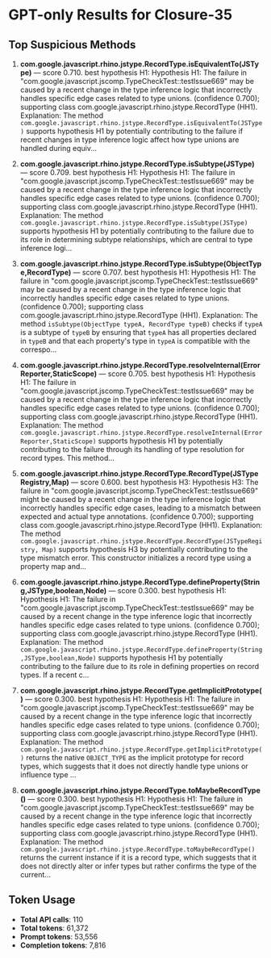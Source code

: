 # GPT-only Results for Closure-35

## Top Suspicious Methods

1. **com.google.javascript.rhino.jstype.RecordType.isEquivalentTo(JSType)** — score 0.710. best hypothesis H1: Hypothesis H1: The failure in "com.google.javascript.jscomp.TypeCheckTest::testIssue669" may be caused by a recent change in the type inference logic that incorrectly handles specific edge cases related to type unions. (confidence 0.700); supporting class com.google.javascript.rhino.jstype.RecordType (HH1).
    Explanation: The method `com.google.javascript.rhino.jstype.RecordType.isEquivalentTo(JSType)` supports hypothesis H1 by potentially contributing to the failure if recent changes in type inference logic affect how type unions are handled during equiv...

2. **com.google.javascript.rhino.jstype.RecordType.isSubtype(JSType)** — score 0.709. best hypothesis H1: Hypothesis H1: The failure in "com.google.javascript.jscomp.TypeCheckTest::testIssue669" may be caused by a recent change in the type inference logic that incorrectly handles specific edge cases related to type unions. (confidence 0.700); supporting class com.google.javascript.rhino.jstype.RecordType (HH1).
    Explanation: The method `com.google.javascript.rhino.jstype.RecordType.isSubtype(JSType)` supports hypothesis H1 by potentially contributing to the failure due to its role in determining subtype relationships, which are central to type inference logi...

3. **com.google.javascript.rhino.jstype.RecordType.isSubtype(ObjectType,RecordType)** — score 0.707. best hypothesis H1: Hypothesis H1: The failure in "com.google.javascript.jscomp.TypeCheckTest::testIssue669" may be caused by a recent change in the type inference logic that incorrectly handles specific edge cases related to type unions. (confidence 0.700); supporting class com.google.javascript.rhino.jstype.RecordType (HH1).
    Explanation: The method `isSubtype(ObjectType typeA, RecordType typeB)` checks if `typeA` is a subtype of `typeB` by ensuring that `typeA` has all properties declared in `typeB` and that each property's type in `typeA` is compatible with the correspo...

4. **com.google.javascript.rhino.jstype.RecordType.resolveInternal(ErrorReporter,StaticScope)** — score 0.705. best hypothesis H1: Hypothesis H1: The failure in "com.google.javascript.jscomp.TypeCheckTest::testIssue669" may be caused by a recent change in the type inference logic that incorrectly handles specific edge cases related to type unions. (confidence 0.700); supporting class com.google.javascript.rhino.jstype.RecordType (HH1).
    Explanation: The method `com.google.javascript.rhino.jstype.RecordType.resolveInternal(ErrorReporter,StaticScope)` supports hypothesis H1 by potentially contributing to the failure through its handling of type resolution for record types. This method...

5. **com.google.javascript.rhino.jstype.RecordType.RecordType(JSTypeRegistry,Map)** — score 0.600. best hypothesis H3: Hypothesis H3: The failure in "com.google.javascript.jscomp.TypeCheckTest::testIssue669" might be caused by a recent change in the type inference logic that incorrectly handles specific edge cases, leading to a mismatch between expected and actual type annotations. (confidence 0.700); supporting class com.google.javascript.rhino.jstype.RecordType (HH1).
    Explanation: The method `com.google.javascript.rhino.jstype.RecordType.RecordType(JSTypeRegistry, Map)` supports hypothesis H3 by potentially contributing to the type mismatch error. This constructor initializes a record type using a property map and...

6. **com.google.javascript.rhino.jstype.RecordType.defineProperty(String,JSType,boolean,Node)** — score 0.300. best hypothesis H1: Hypothesis H1: The failure in "com.google.javascript.jscomp.TypeCheckTest::testIssue669" may be caused by a recent change in the type inference logic that incorrectly handles specific edge cases related to type unions. (confidence 0.700); supporting class com.google.javascript.rhino.jstype.RecordType (HH1).
    Explanation: The method `com.google.javascript.rhino.jstype.RecordType.defineProperty(String,JSType,boolean,Node)` supports hypothesis H1 by potentially contributing to the failure due to its role in defining properties on record types. If a recent c...

7. **com.google.javascript.rhino.jstype.RecordType.getImplicitPrototype()** — score 0.300. best hypothesis H1: Hypothesis H1: The failure in "com.google.javascript.jscomp.TypeCheckTest::testIssue669" may be caused by a recent change in the type inference logic that incorrectly handles specific edge cases related to type unions. (confidence 0.700); supporting class com.google.javascript.rhino.jstype.RecordType (HH1).
    Explanation: The method `com.google.javascript.rhino.jstype.RecordType.getImplicitPrototype()` returns the native `OBJECT_TYPE` as the implicit prototype for record types, which suggests that it does not directly handle type unions or influence type ...

8. **com.google.javascript.rhino.jstype.RecordType.toMaybeRecordType()** — score 0.300. best hypothesis H1: Hypothesis H1: The failure in "com.google.javascript.jscomp.TypeCheckTest::testIssue669" may be caused by a recent change in the type inference logic that incorrectly handles specific edge cases related to type unions. (confidence 0.700); supporting class com.google.javascript.rhino.jstype.RecordType (HH1).
    Explanation: The method `com.google.javascript.rhino.jstype.RecordType.toMaybeRecordType()` returns the current instance if it is a record type, which suggests that it does not directly alter or infer types but rather confirms the type of the current...


## Token Usage

- **Total API calls**: 110
- **Total tokens**: 61,372
- **Prompt tokens**: 53,556
- **Completion tokens**: 7,816
